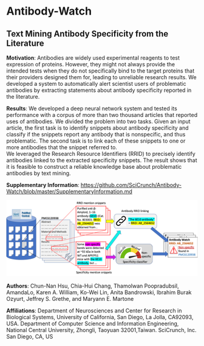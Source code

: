 # Antibody-Watch
## Text Mining Antibody Specificity from the Literature

**Motivation**: Antibodies are widely used experimental reagents to test expression of proteins. However,
they might not always provide the intended tests when they do not specifically bind to the target proteins
that their providers designed them for, leading to unreliable research results. We developed a system to 
automatically alert scientist users of problematic antibodies by extracting statements about 
antibody specificity reported in the literature.

**Results**: We developed a deep neural network system and tested its
performance with a corpus of more than two thousand articles that reported uses of antibodies. We
divided the problem into two tasks. Given an input article, the first task is to identify snippets about antibody
specificity and classify if the snippets report any antibody that is nonspecific, and thus problematic. The
second task is to link each of these snippets to one or more antibodies that the snippet referred to.  
We leveraged the Research Resource Identifiers (RRID) to precisely identify antibodies linked to the extracted specificity snippets. 
The result shows that it is feasible to construct a reliable knowledge base about problematic antibodies by text mining.

**Supplementary Information**: https://github.com/SciCrunch/Antibody-Watch/blob/master/SupplementaryInformation.md

![Workflow](SupImages/Fig1.png)

**Authors**: Chun-Nan Hsu, Chia-Hui Chang, Thamolwan Poopradubsil, AmandaLo, Karen A. William, Ko-Wei Lin, Anita Bandrowski, Ibrahim Burak Ozyurt, Jeffrey S. Grethe, and Maryann E. Martone

**Affiliations**: Department of Neurosciences and Center for Research in Biological Systems, University of California, San Diego, La Jolla, CA92093, USA.
Department of Computer Science and Information Engineering, National Central University, Zhongli, Taoyuan 32001,Taiwan.
SciCrunch, Inc. San Diego, CA, US
